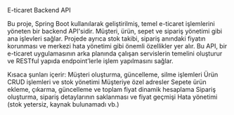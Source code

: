 E-ticaret Backend API

Bu proje, Spring Boot kullanılarak geliştirilmiş, temel e-ticaret işlemlerini yöneten bir backend API'sidir.
Müşteri, ürün, sepet ve sipariş yönetimi gibi ana işlevleri sağlar.
Projede ayrıca stok takibi, sipariş anındaki fiyatın korunması ve merkezi hata yönetimi gibi önemli özellikler yer alır.
Bu API, bir e-ticaret uygulamasının arka planında çalışan servislerin temelini oluşturur ve RESTful yapıda endpoint’lerle işlem yapılmasını sağlar.

Kısaca şunları içerir:
Müşteri oluşturma, güncelleme, silme işlemleri
Ürün CRUD işlemleri ve stok yönetimi
Müşteriye özel adresler
Sepete ürün ekleme, çıkarma, güncelleme ve toplam fiyat dinamik hesaplama
Sipariş oluşturma, sipariş detaylarının saklanması ve fiyat geçmişi
Hata yönetimi (stok yetersiz, kaynak bulunamadı vb.)
